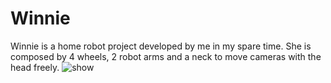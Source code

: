 # Winnie
Winnie is a home robot project developed by me in my spare time. She is composed by 4 wheels, 2 robot arms and a neck to move cameras with the head freely.
<img src="https://https://github.com/wyang22/Winnie/images/Winnie.gif" alt="show" />
